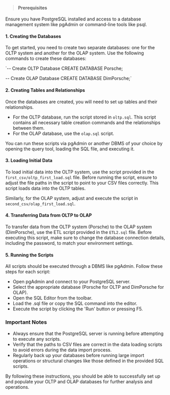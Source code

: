 >#### Prerequisites

Ensure you have PostgreSQL installed and access to a database management system like pgAdmin or command-line tools like psql.

#### 1. Creating the Databases

To get started, you need to create two separate databases: one for the OLTP system and another for the OLAP system. Use the following commands to create these databases:

`-- Create OLTP Database
CREATE DATABASE Porsche;

-- Create OLAP Database
CREATE DATABASE DimPorsche;`

#### 2. Creating Tables and Relationships

Once the databases are created, you will need to set up tables and their relationships.

-   For the OLTP database, run the script stored in `oltp.sql`. This script contains all necessary table creation commands and the relationships between them.
-   For the OLAP database, use the `olap.sql` script.

You can run these scripts via pgAdmin or another DBMS of your choice by opening the query tool, loading the SQL file, and executing it.

#### 3. Loading Initial Data

To load initial data into the OLTP system, use the script provided in the `first_csv/oltp_first_load.sql` file. Before running the script, ensure to adjust the file paths in the script to point to your CSV files correctly. This script loads data into the OLTP tables.

Similarly, for the OLAP system, adjust and execute the script in `second_csv/olap_first_load.sql`.

#### 4. Transferring Data from OLTP to OLAP

To transfer data from the OLTP system (Porsche) to the OLAP system (DimPorsche), use the ETL script provided in the `ETL2.sql` file. Before executing this script, make sure to change the database connection details, including the password, to match your environment settings.

#### 5. Running the Scripts

All scripts should be executed through a DBMS like pgAdmin. Follow these steps for each script:

-   Open pgAdmin and connect to your PostgreSQL server.
-   Select the appropriate database (Porsche for OLTP and DimPorsche for OLAP).
-   Open the SQL Editor from the toolbar.
-   Load the .sql file or copy the SQL command into the editor.
-   Execute the script by clicking the 'Run' button or pressing F5.

### Important Notes

-   Always ensure that the PostgreSQL server is running before attempting to execute any scripts.
-   Verify that the paths to CSV files are correct in the data loading scripts to avoid errors during the data import process.
-   Regularly back up your databases before running large import operations or structural changes like those defined in the provided SQL scripts.

By following these instructions, you should be able to successfully set up and populate your OLTP and OLAP databases for further analysis and operations.

